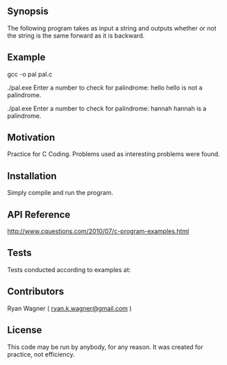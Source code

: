## Synopsis

The following program takes as input a string and outputs
whether or not the string is the same forward as it is backward.

## Example

gcc -o pal pal.c

./pal.exe
Enter a number to check for palindrome: hello
hello is not a palindrome.

./pal.exe
Enter a number to check for palindrome: hannah
hannah is a palindrome.

## Motivation

Practice for C Coding.
Problems used as interesting problems were found.

## Installation

Simply compile and run the program.

## API Reference

http://www.cquestions.com/2010/07/c-program-examples.html

## Tests

Tests conducted according to examples at:


## Contributors

Ryan Wagner ( ryan.k.wagner@gmail.com )

## License

This code may be run by anybody, for any reason.
It was created for practice, not efficiency.
